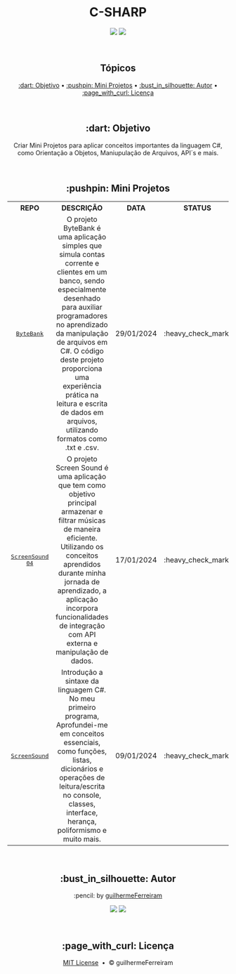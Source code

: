 # <h1 align="center">C-SHARP</h1>

<p align="center">
  <a href="https://github.com/guilhermeFerreiram/CSharpIntroducao/blob/master/LICENSE.txt"><img src="https://img.shields.io/github/license/guilhermeFerreiram/Ingresso-Online?Color=323330&style=for-the-badge"/></a>  
  <img src="https://img.shields.io/static/v1?label=Visual+Studio&message=community+2022&color=5C2D91&style=for-the-badge&logo=VisualStudio"/> 
</p>

<br>
<h2 align="center">Tópicos</h2>

<p align="center">
  <a href="#objective">:dart: Objetivo</a> &bull;  
  <a href="#exercises">:pushpin: Mini Projetos</a> &bull; 
  <a href="#author">:bust_in_silhouette: Autor</a> &bull; 
  <a href="#license">:page_with_curl: Licença</a>
</p>

<br>
<h2 id="objective" align="center">:dart: Objetivo</h2>

<p align="center">Criar Mini Projetos para aplicar conceitos importantes da linguagem C#, como Orientação a Objetos, Maniupulação de Arquivos, API´s e mais.</p>

<br>
<h2 id="exercises" align="center">:pushpin: Mini Projetos</h2>

<table align="center">
  <tr align="center">
    <th>REPO</th>
    <th>DESCRIÇÃO</th>
    <th>DATA</th>
    <th>STATUS</th>
  </tr>
  <tr align="center">
    <td><kbd><a href="https://github.com/guilhermeFerreiram/CSharpIntroducao/tree/master/ByteBank">ByteBank</a></kbd></td>
    <td>O projeto ByteBank é uma aplicação simples que simula contas corrente e clientes em um banco, sendo especialmente desenhado para auxiliar programadores no aprendizado da manipulação de arquivos em C#. O código deste projeto proporciona uma experiência prática na leitura e escrita de dados em arquivos, utilizando formatos como .txt e .csv. </td>
    <td>29/01/2024</td>
    <td>:heavy_check_mark:</td>
  </tr>
  <tr align="center">
    <td><kbd><a href="https://github.com/guilhermeFerreiram/CSharpIntroducao/tree/master/ScreenSound-04">ScreenSound 04</a></kbd></td>
    <td>O projeto Screen Sound é uma aplicação que tem como objetivo principal armazenar e filtrar músicas de maneira eficiente. Utilizando os conceitos aprendidos durante minha jornada de aprendizado, a aplicação incorpora funcionalidades de integração com API externa e manipulação de dados.</td>
    <td>17/01/2024</td>
    <td>:heavy_check_mark:</td>
  </tr>
  <tr align="center">
    <td><kbd><a href="https://github.com/guilhermeFerreiram/CSharpIntroducao/tree/master/ScreenSound">ScreenSound</a></kbd></td>
    <td>Introdução a sintaxe da linguagem C#. No meu primeiro programa, Aprofundei-me em conceitos essenciais, como funções, listas, dicionários e operações de leitura/escrita no console, classes, interface, herança, poliformismo e muito mais.</td>
    <td>09/01/2024</td>
    <td>:heavy_check_mark:</td>
  </tr>
</table>

<br>
<h2 align="center" id="author">:bust_in_silhouette: Autor</h2>

<p align="center">:pencil: by <a href="https://github.com/guilhermeFerreiram">guilhermeFerreiram</a></p>
<p align="center"><a href="https://www.linkedin.com/in/guilherme-f-souza/"><img src="https://img.shields.io/static/v1?label=+&message=Guilherme+Ferreira&color=0A66C2&style=flat&logo=linkedin&logoColor=white"/></a> <img src="https://img.shields.io/static/v1?label=+&message=guil.ferreiram@gmail.com&color=EA4335&style=flat&logo=gmail&logoColor=white"/></p>

<br>
<h2 align="center" id="license">:page_with_curl: Licença</h2>

<p align="center"><a href="https://github.com/guilhermeFerreiram/CSharpIntroducao/blob/master/LICENSE">MIT License</a> &nbsp;&bull;&nbsp; &copy; guilhermeFerreiram</p>
 
